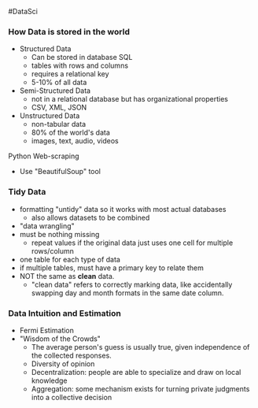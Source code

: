 #DataSci 
### How Data is stored in the world
- Structured Data
	- Can be stored in database SQL
	- tables with rows and columns
	- requires a relational key
	- 5-10% of all data
- Semi-Structured Data
	- not in a relational database but has organizational properties
	- CSV, XML, JSON
- Unstructured Data
	- non-tabular data
	- 80% of the world's data
	- images, text, audio, videos

Python Web-scraping
- Use "BeautifulSoup" tool

### Tidy Data
- formatting "untidy" data so it works with most actual databases
	- also allows datasets to be combined
- "data wrangling"
- must be nothing missing
	- repeat values if the original data just uses one cell for multiple rows/column
- one table for each type of data
- if multiple tables, must have a primary key to relate them
- NOT the same as **clean** data.
	- "clean data" refers to correctly marking data, like accidentally swapping day and month formats in the same date column.

### Data Intuition and Estimation
- Fermi Estimation
- "Wisdom of the Crowds"
	- The average person's guess is usually true, given independence of the collected responses.
	- Diversity of opinion
	- Decentralization: people are able to specialize and draw on local knowledge
	- Aggregation: some mechanism exists for turning private judgments into a collective decision